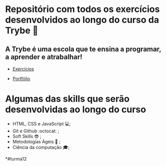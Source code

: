 # Repositório com todos os exercícios desenvolvidos ao longo do curso da Trybe 🚀

## A Trybe é uma escola que te ensina a programar, a aprender e atrabalhar!

* [Exercícios](https://github.com/matheusgbl/trybe/tree/master/trybe-exercises)

* [Portfólio](https://github.com/matheusgbl/trybe/tree/exercises/3.1/bloco_3/dia_1/src)

# Algumas das skills que serão desenvolvidas ao longo do curso

- HTML, CSS e JavaScript 💻;
- Git e Github :octocat: ;
- Soft Skills 😎 ;
- Metodologias Ágeis 🏃 ;
- Ciência da computação  🎓;

*#turma12
